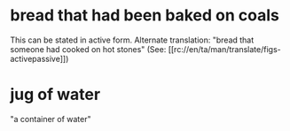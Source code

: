 # bread that had been baked on coals

This can be stated in active form. Alternate translation: "bread that someone had cooked on hot stones" (See: [[rc://en/ta/man/translate/figs-activepassive]])

# jug of water

"a container of water"

